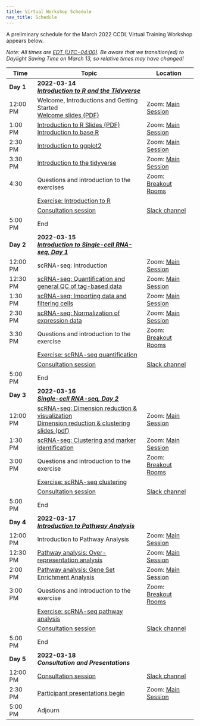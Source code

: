 ```yaml
---
title: Virtual Workshop Schedule
nav_title: Schedule
---
```


A preliminary schedule for the March 2022 CCDL Virtual Training Workshop appears below.

*Note: All times are [EDT (UTC−04:00)](https://www.timeanddate.com/time/zones/edt).*
*Be aware that we transition(ed) to Daylight Saving Time on March 13, so relative times may have changed!*


| Time        | Topic                             | Location |
|-------------|--------------------------------------------|----------------|
| **Day 1**   | **2022-03-14** <br> [_**Introduction to R and the Tidyverse**_](https://github.com/alexslemonade/training-modules/blob/{{site.release_tag}}/intro-to-R-tidyverse/README.md)                      |
| 12:00 PM    | Welcome, Introductions and Getting Started  <br> [Welcome slides (PDF)](../slides/2022-03-14_CCDL-Workshop-Intro.pdf)   | Zoom: [Main Session](../virtual-setup/zoom-procedures.md#joining-a-zoom-call) |
| 1:00 PM     | [Introduction to R Slides (PDF)](../slides/2022-03-14_Intro-R-RStudio.pdf) <br> [Introduction to base R](https://htmlpreview.github.io/?https://github.com/AlexsLemonade/training-modules/blob/{{site.release_tag}}/intro-to-R-tidyverse/01-intro_to_base_R.nb.html) | Zoom: [Main Session](../virtual-setup/zoom-procedures.md#joining-a-zoom-call)|
| 2:30 PM     | [Introduction to ggplot2](https://htmlpreview.github.io/?https://github.com/AlexsLemonade/training-modules/blob/{{site.release_tag}}/intro-to-R-tidyverse/02-intro_to_ggplot2.nb.html) | Zoom: [Main Session](../virtual-setup/zoom-procedures.md#joining-a-zoom-call) |
| 3:30 PM     | [Introduction to the tidyverse](https://htmlpreview.github.io/?https://github.com/AlexsLemonade/training-modules/blob/{{site.release_tag}}/intro-to-R-tidyverse/03-intro_to_tidyverse.nb.html) | Zoom: [Main Session](../virtual-setup/zoom-procedures.md#joining-a-zoom-call) |
| 4:30        | Questions and introduction to the exercises | Zoom: [Breakout Rooms](../virtual-setup/zoom-procedures.md#using-zoom-breakout-rooms) |
|             | [Exercise: Introduction to R](https://github.com/AlexsLemonade/training-modules/blob/{{site.release_tag}}/intro-to-R-tidyverse/exercise_02-intro_to_R.Rmd)| | 
|             | [Consultation session](workshop-structure.md#consultation-sessions) | [Slack channel](../virtual-setup/slack-procedures.md#general-use) |
| 5:00  PM    | End             |
| **Day 2**   | **2022-03-15**  <br> [_**Introduction to Single-cell RNA-seq, Day 1**_](https://github.com/AlexsLemonade/training-modules/tree/master/scRNA-seq#readme) | 
| 12:00 PM    | scRNA-seq: Introduction  | Zoom: [Main Session](../virtual-setup/zoom-procedures.md#joining-a-zoom-call) |
| 12:30 PM    | [scRNA-seq:  Quantification and general QC of tag-based data](https://htmlpreview.github.io/?https://github.com/AlexsLemonade/training-modules/blob/{{site.release_tag}}/scRNA-seq/01-scRNA_quant_qc.nb.html) | Zoom: [Main Session](../virtual-setup/zoom-procedures.md#joining-a-zoom-call)|
| 1:30 PM     | [scRNA-seq: Importing data and filtering cells](https://htmlpreview.github.io/?https://github.com/AlexsLemonade/training-modules/blob/{{site.release_tag}}/scRNA-seq/02-filtering_scRNA.nb.html)  | Zoom: [Main Session](../virtual-setup/zoom-procedures.md#joining-a-zoom-call) |
| 2:30 PM     | [scRNA-seq: Normalization of expression data](https://htmlpreview.github.io/?https://github.com/AlexsLemonade/training-modules/blob/{{site.release_tag}}/scRNA-seq/03-normalizing_scRNA.nb.html) | Zoom: [Main Session](../virtual-setup/zoom-procedures.md#joining-a-zoom-call) |
| 3:30 PM     | Questions and introduction to the exercise | Zoom: [Breakout Rooms](../virtual-setup/zoom-procedures.md#using-zoom-breakout-rooms) |
|             | [Exercise: scRNA-seq quantification](https://github.com/AlexsLemonade/training-modules/blob/{{site.release_tag}}/scRNA-seq/exercise_01-scrna_quant.Rmd)
|             | [Consultation session](workshop-structure.md#consultation-sessions) | [Slack channel](../virtual-setup/slack-procedures.md#general-use) |
| 5:00  PM    | End             |
| **Day 3**   | **2022-03-16**  <br> [_**Single-cell RNA-seq, Day 2**_](https://github.com/AlexsLemonade/training-modules/tree/master/scRNA-seq#readme) | 
| 12:00 PM    | [scRNA-seq:  Dimension reduction & visualization](https://htmlpreview.github.io/?https://github.com/AlexsLemonade/training-modules/blob/{{site.release_tag}}/scRNA-seq/04-dimension_reduction_scRNA.nb.html) <br> [Dimension reduction & clustering slides (pdf)](../slides/2022-03-16_scRNA-seq-Clustering.pdf)| Zoom: [Main Session](../virtual-setup/zoom-procedures.md#joining-a-zoom-call)|
| 1:30 PM     | [scRNA-seq: Clustering and marker identification](https://htmlpreview.github.io/?https://github.com/AlexsLemonade/training-modules/blob/{{site.release_tag}}/scRNA-seq/05-clustering_markers_scRNA.nb.html) | Zoom: [Main Session](../virtual-setup/zoom-procedures.md#joining-a-zoom-call) |
| 3:00 PM     | Questions and introduction to the exercise | Zoom: [Breakout Rooms](../virtual-setup/zoom-procedures.md#using-zoom-breakout-rooms) |
|             | [Exercise: scRNA-seq clustering](https://github.com/AlexsLemonade/training-modules/blob/{{site.release_tag}}/scRNA-seq/exercise_02-scrna_clustering.Rmd)
|             | [Consultation session](workshop-structure.md#consultation-sessions) | [Slack channel](../virtual-setup/slack-procedures.md#general-use) |
| 5:00  PM    | End             |         
| **Day 4**   | **2022-03-17**  <br> [_**Introduction to Pathway Analysis**_](https://github.com/AlexsLemonade/training-modules/tree/master/scRNA-seq#readme) | | 
| 12:00 PM    | Introduction to Pathway Analysis |  Zoom: [Main Session](../virtual-setup/zoom-procedures.md#joining-a-zoom-call) |
| 12:30 PM    | [Pathway analysis: Over-representation analysis](https://htmlpreview.github.io/?https://github.com/AlexsLemonade/training-modules/blob/{{site.release_tag}}/scRNA-seq/06-overrepresentation_analysis.nb.html) | Zoom: [Main Session](../virtual-setup/zoom-procedures.md#joining-a-zoom-call) |
| 2:00 PM     | [Pathway analysis: Gene Set Enrichment Analysis](https://htmlpreview.github.io/?https://github.com/AlexsLemonade/training-modules/blob/{{site.release_tag}}/scRNA-seq/07-gene_set_enrichment_analysis.nb.html) | Zoom: [Main Session](../virtual-setup/zoom-procedures.md#joining-a-zoom-call) | 
| 3:00 PM     | Questions and introduction to the exercise | Zoom: [Breakout Rooms](../virtual-setup/zoom-procedures.md#using-zoom-breakout-rooms) |
|             | [Exercise: scRNA-seq pathway analysis](https://github.com/AlexsLemonade/training-modules/blob/{{site.release_tag}}/scRNA-seq/exercise_03-scrna-seq_pathway.Rmd)
|             | [Consultation session](workshop-structure.md#consultation-sessions) | [Slack channel](../virtual-setup/slack-procedures.md#general-use)|
| 5:00 PM     | End || 
| **Day 5**   | **2022-03-18**  <br> _**Consultation and Presentations**_ |     
| 12:00 PM    | [Consultation session](workshop-structure.md#consultation-sessions)  | [Slack channel](../virtual-setup/slack-procedures.md#general-use) |
| 2:30 PM     | [Participant presentations begin](workshop-structure.md#presentations) | Zoom: [Main Session](../virtual-setup/zoom-procedures.md#joining-a-zoom-call) |
| 5:00 PM     | Adjourn   |
